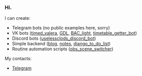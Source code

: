 ### Hi.

I can create:
* Telegram bots (no public examples here, sorry)
* VK bots ([timed_valera](https://github.com/megahomyak/timed_valera), [GDL](https://github.com/megahomyak/GDL), [BAC_light](https://github.com/megahomyak/BAC_light), [timetable_getter_bot](https://github.com/megahomyak/timetable_getter_bot))
* Discord bots ([uselessclods_discord_bot](https://github.com/megahomyak/uselessclods_discord_bot))
* Simple backend ([blog](https://github.com/megahomyak/blog), [notes](https://github.com/megahomyak/notes), [django_to_do_list](https://github.com/megahomyak/django_to_do_list))
* Routine automation scripts ([obs_scene_switcher](https://github.com/megahomyak/obs_scene_switcher))

My contacts:
* [Telegram](https://t.me/megahomyak)
